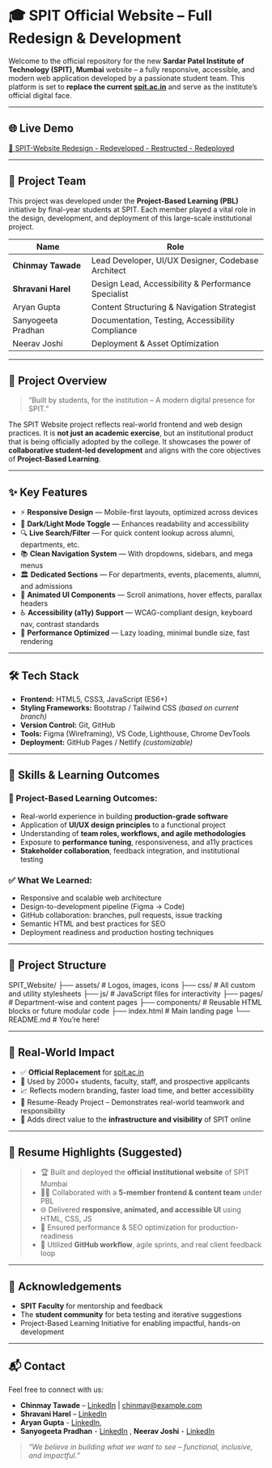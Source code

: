 # 🎓 SPIT Official Website – Full Redesign & Development

Welcome to the official repository for the new **Sardar Patel Institute of Technology (SPIT), Mumbai** website – a fully responsive, accessible, and modern web application developed by a passionate student team. This platform is set to **replace the current [spit.ac.in](https://www.spit.ac.in)** and serve as the institute’s official digital face.

---

## 🌐 Live Demo

[🔗 SPIT-Website Redesign - Redeveloped - Restructed - Redeployed](https://spit-website.vercel.app/)

---

## 👥 Project Team

This project was developed under the **Project-Based Learning (PBL)** initiative by final-year students at SPIT. Each member played a vital role in the design, development, and deployment of this large-scale institutional project.

| Name               | Role                                                                 |
|--------------------|----------------------------------------------------------------------|
| **Chinmay Tawade** | Lead Developer, UI/UX Designer, Codebase Architect                  |
| **Shravani Harel** | Design Lead, Accessibility & Performance Specialist                 |
| Aryan Gupta        | Content Structuring & Navigation Strategist                         |
| Sanyogeeta Pradhan | Documentation, Testing, Accessibility Compliance                    |
| Neerav Joshi       | Deployment & Asset Optimization                                     |

---

## 🎯 Project Overview

> “Built by students, for the institution – A modern digital presence for SPIT.”

The SPIT Website project reflects real-world frontend and web design practices. It is **not just an academic exercise**, but an institutional product that is being officially adopted by the college. It showcases the power of **collaborative student-led development** and aligns with the core objectives of **Project-Based Learning**.

---

## ✨ Key Features

- ⚡ **Responsive Design** — Mobile-first layouts, optimized across devices
- 🌙 **Dark/Light Mode Toggle** — Enhances readability and accessibility
- 🔍 **Live Search/Filter** — For quick content lookup across alumni, departments, etc.
- 📚 **Clean Navigation System** — With dropdowns, sidebars, and mega menus
- 🏛️ **Dedicated Sections** — For departments, events, placements, alumni, and admissions
- 🎨 **Animated UI Components** — Scroll animations, hover effects, parallax headers
- ♿ **Accessibility (a11y) Support** — WCAG-compliant design, keyboard nav, contrast standards
- 🚀 **Performance Optimized** — Lazy loading, minimal bundle size, fast rendering

---

## 🛠️ Tech Stack

- **Frontend:** HTML5, CSS3, JavaScript (ES6+)
- **Styling Frameworks:** Bootstrap / Tailwind CSS *(based on current branch)*
- **Version Control:** Git, GitHub
- **Tools:** Figma (Wireframing), VS Code, Lighthouse, Chrome DevTools
- **Deployment:** GitHub Pages / Netlify *(customizable)*

---

## 🧠 Skills & Learning Outcomes

### 🌟 Project-Based Learning Outcomes:
- Real-world experience in building **production-grade software**
- Application of **UI/UX design principles** to a functional project
- Understanding of **team roles, workflows, and agile methodologies**
- Exposure to **performance tuning**, responsiveness, and a11y practices
- **Stakeholder collaboration**, feedback integration, and institutional testing

### ✅ What We Learned:
- Responsive and scalable web architecture  
- Design-to-development pipeline (Figma → Code)  
- GitHub collaboration: branches, pull requests, issue tracking  
- Semantic HTML and best practices for SEO  
- Deployment readiness and production hosting techniques  

---

## 📁 Project Structure

SPIT_Website/
├── assets/ # Logos, images, icons
├── css/ # All custom and utility stylesheets
├── js/ # JavaScript files for interactivity
├── pages/ # Department-wise and content pages
├── components/ # Reusable HTML blocks or future modular code
├── index.html # Main landing page
└── README.md # You’re here!


---

## 🧾 Real-World Impact

- ✅ **Official Replacement** for [spit.ac.in](https://www.spit.ac.in)  
- 👥 Used by 2000+ students, faculty, staff, and prospective applicants  
- 📈 Reflects modern branding, faster load time, and better accessibility  
- 💼 Resume-Ready Project – Demonstrates real-world teamwork and responsibility  
- 🏫 Adds direct value to the **infrastructure and visibility** of SPIT online

---

## 📢 Resume Highlights (Suggested)

> - 🏆 Built and deployed the **official institutional website** of SPIT Mumbai  
> - 👨‍💻 Collaborated with a **5-member frontend & content team** under PBL  
> - 🌐 Delivered **responsive, animated, and accessible UI** using HTML, CSS, JS  
> - 🚀 Ensured performance & SEO optimization for production-readiness  
> - 🔧 Utilized **GitHub workflow**, agile sprints, and real client feedback loop

---

## 🙌 Acknowledgements

- **SPIT Faculty** for mentorship and feedback  
- The **student community** for beta testing and iterative suggestions  
- Project-Based Learning Initiative for enabling impactful, hands-on development

---

## 📬 Contact

Feel free to connect with us:

- **Chinmay Tawade** – [LinkedIn](https://www.linkedin.com/in/chinmay-tawade-915133340/) | chinmay@example.com  
- **Shravani Harel** – [LinkedIn](https://www.linkedin.com/in/sharavani-harel-a6b389340/)  
- **Aryan Gupta** - [LinkedIn](),
- **Sanyogeeta Pradhan** - [LinkedIn](https://www.linkedin.com/in/sanyogeeta-pradhan-merce6666/)
, **Neerav Joshi** - [LinkedIn](https://www.linkedin.com/in/neerav-joshi-388a5432b/)

> _“We believe in building what we want to see – functional, inclusive, and impactful.”_

